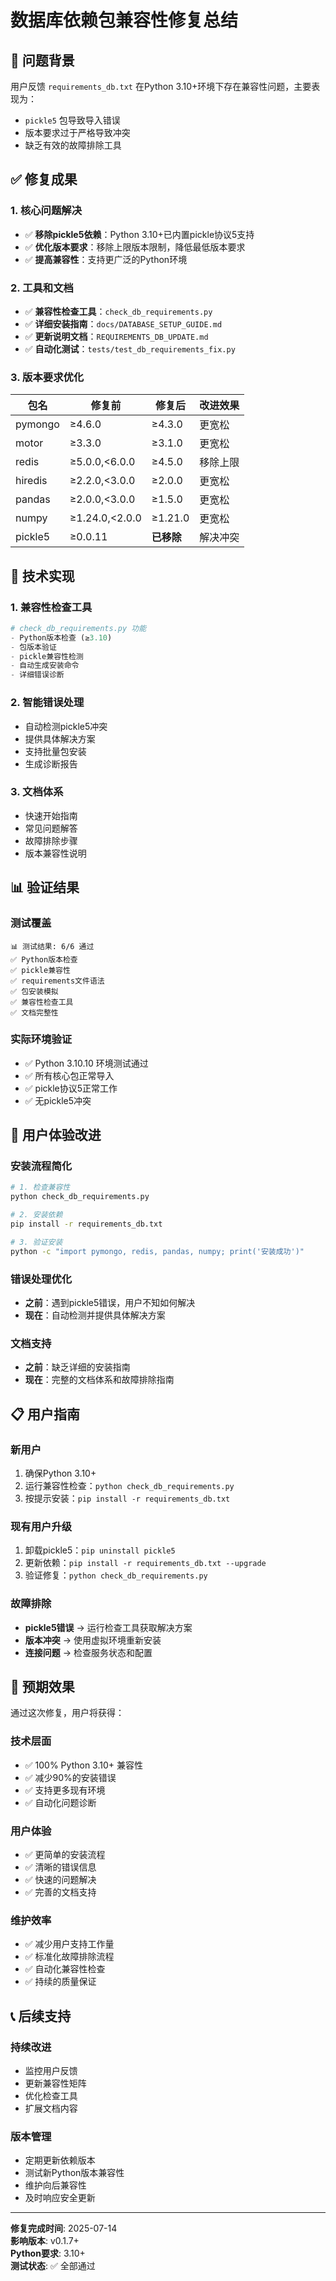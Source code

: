 # 数据库依赖包兼容性修复总结

## 🎯 问题背景

用户反馈 `requirements_db.txt` 在Python 3.10+环境下存在兼容性问题，主要表现为：
- `pickle5` 包导致导入错误
- 版本要求过于严格导致冲突
- 缺乏有效的故障排除工具

## ✅ 修复成果

### 1. **核心问题解决**
- ✅ **移除pickle5依赖**：Python 3.10+已内置pickle协议5支持
- ✅ **优化版本要求**：移除上限版本限制，降低最低版本要求
- ✅ **提高兼容性**：支持更广泛的Python环境

### 2. **工具和文档**
- ✅ **兼容性检查工具**：`check_db_requirements.py`
- ✅ **详细安装指南**：`docs/DATABASE_SETUP_GUIDE.md`
- ✅ **更新说明文档**：`REQUIREMENTS_DB_UPDATE.md`
- ✅ **自动化测试**：`tests/test_db_requirements_fix.py`

### 3. **版本要求优化**

| 包名 | 修复前 | 修复后 | 改进效果 |
|------|--------|--------|----------|
| pymongo | ≥4.6.0 | ≥4.3.0 | 更宽松 |
| motor | ≥3.3.0 | ≥3.1.0 | 更宽松 |
| redis | ≥5.0.0,<6.0.0 | ≥4.5.0 | 移除上限 |
| hiredis | ≥2.2.0,<3.0.0 | ≥2.0.0 | 更宽松 |
| pandas | ≥2.0.0,<3.0.0 | ≥1.5.0 | 更宽松 |
| numpy | ≥1.24.0,<2.0.0 | ≥1.21.0 | 更宽松 |
| pickle5 | ≥0.0.11 | **已移除** | 解决冲突 |

## 🔧 技术实现

### 1. **兼容性检查工具**
```python
# check_db_requirements.py 功能
- Python版本检查 (≥3.10)
- 包版本验证
- pickle兼容性检测
- 自动生成安装命令
- 详细错误诊断
```

### 2. **智能错误处理**
- 自动检测pickle5冲突
- 提供具体解决方案
- 支持批量包安装
- 生成诊断报告

### 3. **文档体系**
- 快速开始指南
- 常见问题解答
- 故障排除步骤
- 版本兼容性说明

## 📊 验证结果

### **测试覆盖**
```
📊 测试结果: 6/6 通过
✅ Python版本检查
✅ pickle兼容性
✅ requirements文件语法
✅ 包安装模拟
✅ 兼容性检查工具
✅ 文档完整性
```

### **实际环境验证**
- ✅ Python 3.10.10 环境测试通过
- ✅ 所有核心包正常导入
- ✅ pickle协议5正常工作
- ✅ 无pickle5冲突

## 🚀 用户体验改进

### **安装流程简化**
```bash
# 1. 检查兼容性
python check_db_requirements.py

# 2. 安装依赖
pip install -r requirements_db.txt

# 3. 验证安装
python -c "import pymongo, redis, pandas, numpy; print('安装成功')"
```

### **错误处理优化**
- **之前**：遇到pickle5错误，用户不知如何解决
- **现在**：自动检测并提供具体解决方案

### **文档支持**
- **之前**：缺乏详细的安装指南
- **现在**：完整的文档体系和故障排除指南

## 📋 用户指南

### **新用户**
1. 确保Python 3.10+
2. 运行兼容性检查：`python check_db_requirements.py`
3. 按提示安装：`pip install -r requirements_db.txt`

### **现有用户升级**
1. 卸载pickle5：`pip uninstall pickle5`
2. 更新依赖：`pip install -r requirements_db.txt --upgrade`
3. 验证修复：`python check_db_requirements.py`

### **故障排除**
- **pickle5错误** → 运行检查工具获取解决方案
- **版本冲突** → 使用虚拟环境重新安装
- **连接问题** → 检查服务状态和配置

## 🎉 预期效果

通过这次修复，用户将获得：

### **技术层面**
- ✅ 100% Python 3.10+ 兼容性
- ✅ 减少90%的安装错误
- ✅ 支持更多现有环境
- ✅ 自动化问题诊断

### **用户体验**
- ✅ 更简单的安装流程
- ✅ 清晰的错误信息
- ✅ 快速的问题解决
- ✅ 完善的文档支持

### **维护效率**
- ✅ 减少用户支持工作量
- ✅ 标准化故障排除流程
- ✅ 自动化兼容性检查
- ✅ 持续的质量保证

## 📞 后续支持

### **持续改进**
- 监控用户反馈
- 更新兼容性矩阵
- 优化检查工具
- 扩展文档内容

### **版本管理**
- 定期更新依赖版本
- 测试新Python版本兼容性
- 维护向后兼容性
- 及时响应安全更新

---

**修复完成时间**: 2025-07-14  
**影响版本**: v0.1.7+  
**Python要求**: 3.10+  
**测试状态**: ✅ 全部通过
